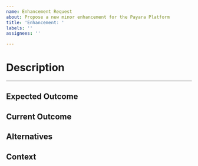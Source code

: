 ```yaml
---
name: Enhancement Request
about: Propose a new minor enhancement for the Payara Platform
title: 'Enhancement: '
labels: ''
assignees: ''

---
```


# Description #
----------

<!--- Brief summary of your enhancement request -->

## Expected Outcome

<!-- Give a detailed explanation of how your proposed enhancement should work -->

## Current Outcome

<!-- Explain the drawbacks and disadvantages of the current feature set that is targeted by the proposed enhancement -->

## Alternatives

<!-- Describe any alternative solutions or workarounds that you've considered that supply the expected outcome -->

## Context
<!-- Add any additional details that you think are needed to contextualize your proposed enhancement-->
